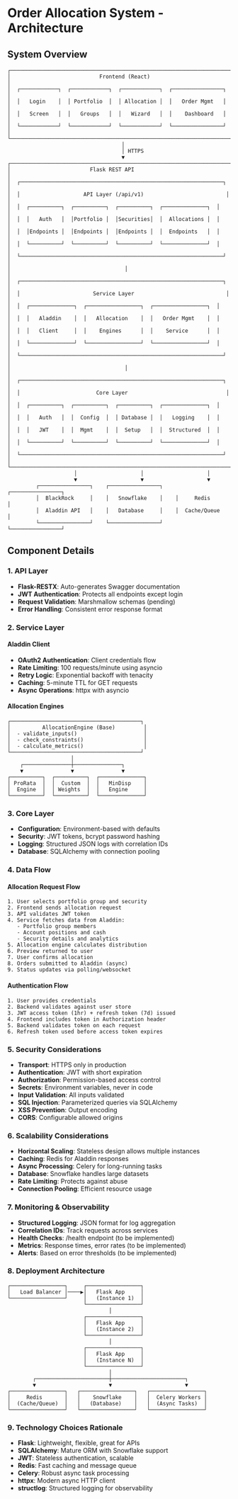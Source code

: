 # Order Allocation System - Architecture

## System Overview

```
┌─────────────────────────────────────────────────────────────────────────┐
│                            Frontend (React)                              │
│  ┌────────────┐  ┌────────────┐  ┌────────────┐  ┌────────────────┐   │
│  │   Login    │  │ Portfolio  │  │ Allocation │  │   Order Mgmt   │   │
│  │   Screen   │  │   Groups   │  │   Wizard   │  │    Dashboard   │   │
│  └────────────┘  └────────────┘  └────────────┘  └────────────────┘   │
└─────────────────────────────────────────────────────────────────────────┘
                                    │
                                    │ HTTPS
                                    ▼
┌─────────────────────────────────────────────────────────────────────────┐
│                         Flask REST API                                   │
│  ┌────────────────────────────────────────────────────────────────┐    │
│  │                    API Layer (/api/v1)                          │    │
│  │  ┌──────────┐  ┌──────────┐  ┌──────────┐  ┌──────────────┐  │    │
│  │  │   Auth   │  │Portfolio │  │Securities│  │  Allocations │  │    │
│  │  │Endpoints │  │Endpoints │  │Endpoints │  │  Endpoints   │  │    │
│  │  └──────────┘  └──────────┘  └──────────┘  └──────────────┘  │    │
│  └────────────────────────────────────────────────────────────────┘    │
│                                    │                                     │
│  ┌────────────────────────────────────────────────────────────────┐    │
│  │                       Service Layer                             │    │
│  │  ┌──────────────┐  ┌─────────────────┐  ┌─────────────────┐  │    │
│  │  │   Aladdin    │  │   Allocation    │  │   Order Mgmt    │  │    │
│  │  │   Client     │  │    Engines      │  │    Service      │  │    │
│  │  └──────────────┘  └─────────────────┘  └─────────────────┘  │    │
│  └────────────────────────────────────────────────────────────────┘    │
│                                    │                                     │
│  ┌────────────────────────────────────────────────────────────────┐    │
│  │                        Core Layer                               │    │
│  │  ┌──────────┐  ┌──────────┐  ┌──────────┐  ┌──────────────┐  │    │
│  │  │   Auth   │  │  Config  │  │ Database │  │   Logging    │  │    │
│  │  │   JWT    │  │  Mgmt    │  │  Setup   │  │  Structured  │  │    │
│  │  └──────────┘  └──────────┘  └──────────┘  └──────────────┘  │    │
│  └────────────────────────────────────────────────────────────────┘    │
└─────────────────────────────────────────────────────────────────────────┘
                     │                    │                    │
                     ▼                    ▼                    ▼
         ┌────────────────┐    ┌────────────────┐    ┌────────────────┐
         │  BlackRock     │    │   Snowflake    │    │     Redis      │
         │  Aladdin API   │    │   Database     │    │  Cache/Queue   │
         └────────────────┘    └────────────────┘    └────────────────┘
```

## Component Details

### 1. API Layer
- **Flask-RESTX**: Auto-generates Swagger documentation
- **JWT Authentication**: Protects all endpoints except login
- **Request Validation**: Marshmallow schemas (pending)
- **Error Handling**: Consistent error response format

### 2. Service Layer

#### Aladdin Client
- **OAuth2 Authentication**: Client credentials flow
- **Rate Limiting**: 100 requests/minute using asyncio
- **Retry Logic**: Exponential backoff with tenacity
- **Caching**: 5-minute TTL for GET requests
- **Async Operations**: httpx with asyncio

#### Allocation Engines
```
┌─────────────────────────────────────────┐
│          AllocationEngine (Base)         │
│  - validate_inputs()                     │
│  - check_constraints()                   │
│  - calculate_metrics()                   │
└─────────────────────────────────────────┘
                    │
    ┌───────────────┼───────────────┐
    ▼               ▼               ▼
┌──────────┐  ┌──────────┐  ┌──────────────┐
│ ProRata  │  │  Custom  │  │   MinDisp    │
│  Engine  │  │ Weights  │  │   Engine     │
└──────────┘  └──────────┘  └──────────────┘
```

### 3. Core Layer
- **Configuration**: Environment-based with defaults
- **Security**: JWT tokens, bcrypt password hashing
- **Logging**: Structured JSON logs with correlation IDs
- **Database**: SQLAlchemy with connection pooling

### 4. Data Flow

#### Allocation Request Flow
```
1. User selects portfolio group and security
2. Frontend sends allocation request
3. API validates JWT token
4. Service fetches data from Aladdin:
   - Portfolio group members
   - Account positions and cash
   - Security details and analytics
5. Allocation engine calculates distribution
6. Preview returned to user
7. User confirms allocation
8. Orders submitted to Aladdin (async)
9. Status updates via polling/websocket
```

#### Authentication Flow
```
1. User provides credentials
2. Backend validates against user store
3. JWT access token (1hr) + refresh token (7d) issued
4. Frontend includes token in Authorization header
5. Backend validates token on each request
6. Refresh token used before access token expires
```

### 5. Security Considerations

- **Transport**: HTTPS only in production
- **Authentication**: JWT with short expiration
- **Authorization**: Permission-based access control
- **Secrets**: Environment variables, never in code
- **Input Validation**: All inputs validated
- **SQL Injection**: Parameterized queries via SQLAlchemy
- **XSS Prevention**: Output encoding
- **CORS**: Configurable allowed origins

### 6. Scalability Considerations

- **Horizontal Scaling**: Stateless design allows multiple instances
- **Caching**: Redis for Aladdin responses
- **Async Processing**: Celery for long-running tasks
- **Database**: Snowflake handles large datasets
- **Rate Limiting**: Protects against abuse
- **Connection Pooling**: Efficient resource usage

### 7. Monitoring & Observability

- **Structured Logging**: JSON format for log aggregation
- **Correlation IDs**: Track requests across services
- **Health Checks**: /health endpoint (to be implemented)
- **Metrics**: Response times, error rates (to be implemented)
- **Alerts**: Based on error thresholds (to be implemented)

### 8. Deployment Architecture

```
┌─────────────────┐     ┌─────────────────┐
│   Load Balancer │────▶│   Flask App     │
└─────────────────┘     │   (Instance 1)  │
                        └─────────────────┘
                                │
                        ┌─────────────────┐
                        │   Flask App     │
                        │   (Instance 2)  │
                        └─────────────────┘
                                │
                        ┌─────────────────┐
                        │   Flask App     │
                        │   (Instance N)  │
                        └─────────────────┘
                                │
        ┌───────────────────────┼───────────────────────┐
        ▼                       ▼                       ▼
┌─────────────────┐   ┌─────────────────┐   ┌─────────────────┐
│     Redis       │   │    Snowflake    │   │  Celery Workers │
│  (Cache/Queue)  │   │   (Database)    │   │  (Async Tasks)  │
└─────────────────┘   └─────────────────┘   └─────────────────┘
```

### 9. Technology Choices Rationale

- **Flask**: Lightweight, flexible, great for APIs
- **SQLAlchemy**: Mature ORM with Snowflake support
- **JWT**: Stateless authentication, scalable
- **Redis**: Fast caching and message queue
- **Celery**: Robust async task processing
- **httpx**: Modern async HTTP client
- **structlog**: Structured logging for observability